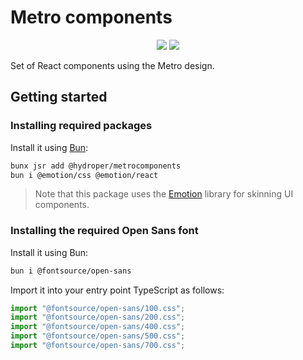 # Metro components

<p align="center">
  <a href="https://jsr.io/@hydroper/metrocomponents"><img src="https://img.shields.io/jsr/v/@hydroper/metrocomponents"></a>
  <a href="https://jsr.io/@hydroper/metrocomponents/doc"><img src="https://img.shields.io/badge/API%20Documentation-gray"></a>
</p>

Set of React components using the Metro design.

## Getting started

### Installing required packages

Install it using [Bun](https://bun.sh):

```sh
bunx jsr add @hydroper/metrocomponents
bun i @emotion/css @emotion/react
```

> Note that this package uses the [Emotion](https://emotion.sh) library for skinning UI components.

### Installing the required Open Sans font

Install it using Bun:

```sh
bun i @fontsource/open-sans
```

Import it into your entry point TypeScript as follows:

```ts
import "@fontsource/open-sans/100.css";
import "@fontsource/open-sans/200.css";
import "@fontsource/open-sans/400.css";
import "@fontsource/open-sans/500.css";
import "@fontsource/open-sans/700.css";
```
